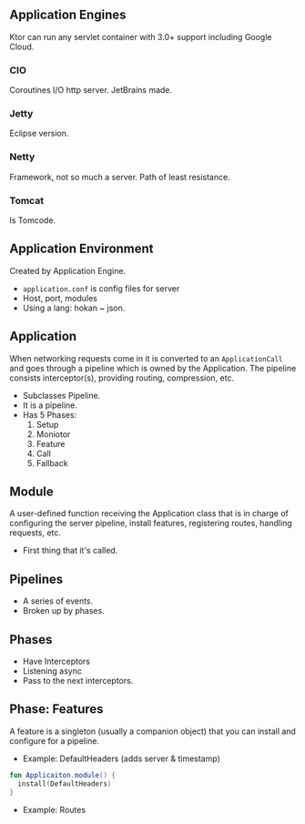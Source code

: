 ## Application Engines
Ktor can run any servlet container with 3.0+ support including Google Cloud.
### CIO
Coroutines I/O http server. JetBrains made.
### Jetty
Eclipse version.
### Netty
Framework, not so much a server. Path of least resistance.
### Tomcat
Is Tomcode.

## Application Environment
Created by Application Engine.
- `application.conf` is config files for server
- Host, port, modules
- Using a lang: hokan ~ json.

## Application
When networking requests come in it is converted to an `ApplicationCall` and goes through a pipeline which is owned by the Application. The pipeline consists interceptor(s), providing routing, compression, etc. 
- Subclasses Pipeline.
- It is a pipeline.
- Has 5 Phases:
  1. Setup
  2. Moniotor
  3. Feature
  4. Call
  5. Fallback

## Module
A user-defined function receiving the Application class that is in charge of configuring the server pipeline, install features, registering routes, handling requests, etc.
- First thing that it's called.

## Pipelines
- A series of events.
- Broken up by phases.

## Phases
- Have Interceptors 
- Listening async
- Pass to the next interceptors.

## Phase: Features
A feature is a singleton (usually a companion object) that you can install and configure for a pipeline.
- Example: DefaultHeaders (adds server & timestamp)
```kotlin
fun Applicaiton.module() {
  install(DefaultHeaders)
}
```
- Example: Routes
